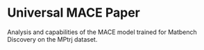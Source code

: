# Universal MACE Paper

Analysis and capabilities of the MACE model trained for Matbench Discovery on the MPtrj dataset.

